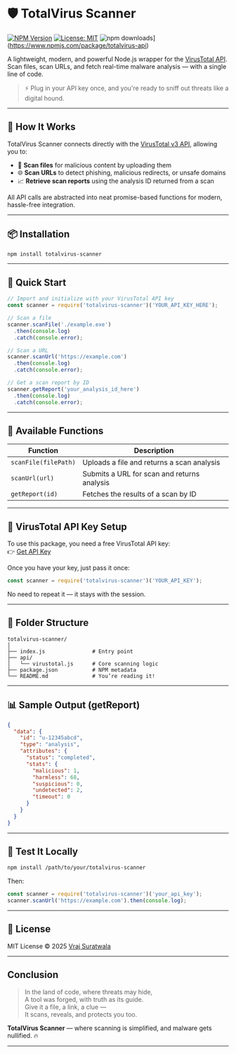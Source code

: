 
# 🛡️ TotalVirus Scanner
[![NPM Version](https://img.shields.io/npm/v/totalvirus-api.svg)](https://www.npmjs.com/package/totalvirus-api)
[![License: MIT](https://img.shields.io/npm/l/totalvirus-api.svg)](https://github.com/your-username/totalvirus-api/blob/main/LICENSE)
![npm downloads](https://img.shields.io/npm/l/totalvirus-api.svg)](https://www.npmjs.com/package/totalvirus-api)



A lightweight, modern, and powerful Node.js wrapper for the [VirusTotal API](https://www.virustotal.com/).  
Scan files, scan URLs, and fetch real-time malware analysis — with a single line of code.

> ⚡ Plug in your API key once, and you're ready to sniff out threats like a digital hound.

---

## 🧠 How It Works

TotalVirus Scanner connects directly with the [VirusTotal v3 API](https://docs.virustotal.com/reference/overview), allowing you to:

- 🔎 **Scan files** for malicious content by uploading them
- 🌐 **Scan URLs** to detect phishing, malicious redirects, or unsafe domains
- 📈 **Retrieve scan reports** using the analysis ID returned from a scan

All API calls are abstracted into neat promise-based functions for modern, hassle-free integration.

---

## 📦 Installation

```bash
npm install totalvirus-scanner
```

---

## 🚀 Quick Start

```js
// Import and initialize with your VirusTotal API key
const scanner = require('totalvirus-scanner')('YOUR_API_KEY_HERE');

// Scan a file
scanner.scanFile('./example.exe')
  .then(console.log)
  .catch(console.error);

// Scan a URL
scanner.scanUrl('https://example.com')
  .then(console.log)
  .catch(console.error);

// Get a scan report by ID
scanner.getReport('your_analysis_id_here')
  .then(console.log)
  .catch(console.error);
```

---

## 🔧 Available Functions

| Function                | Description                                |
| -----------------------|--------------------------------------------|
| `scanFile(filePath)`   | Uploads a file and returns a scan analysis |
| `scanUrl(url)`         | Submits a URL for scan and returns analysis|
| `getReport(id)`        | Fetches the results of a scan by ID        |

---

## 🔐 VirusTotal API Key Setup

To use this package, you need a free VirusTotal API key:  
👉 [Get API Key](https://www.virustotal.com/gui/join-us)

Once you have your key, just pass it once:

```js
const scanner = require('totalvirus-scanner')('YOUR_API_KEY');
```

No need to repeat it — it stays with the session.

---

## 📁 Folder Structure

```
totalvirus-scanner/
│
├── index.js               # Entry point
├── api/
│   └── virustotal.js      # Core scanning logic
├── package.json           # NPM metadata
└── README.md              # You’re reading it!
```

---

## 📊 Sample Output (getReport)

```json
{
  "data": {
    "id": "u-12345abcd",
    "type": "analysis",
    "attributes": {
      "status": "completed",
      "stats": {
        "malicious": 1,
        "harmless": 68,
        "suspicious": 0,
        "undetected": 2,
        "timeout": 0
      }
    }
  }
}
```

---

## 🧪 Test It Locally

```bash
npm install /path/to/your/totalvirus-scanner
```

Then:

```js
const scanner = require('totalvirus-scanner')('your_api_key');
scanner.scanUrl('https://example.com').then(console.log);
```

---

## 📝 License

MIT License © 2025 [Vraj Suratwala](https://github.com/your-github-handle)

---

##  Conclusion

> In the land of code, where threats may hide,  
> A tool was forged, with truth as its guide.  
> Give it a file, a link, a clue —  
> It scans, reveals, and protects you too.

**TotalVirus Scanner** — where scanning is simplified, and malware gets nullified. 🔥

---

